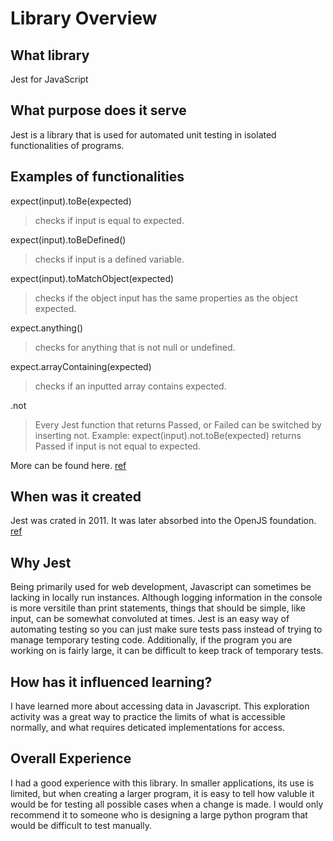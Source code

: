 # Library Overview
## What library
Jest for JavaScript
## What purpose does it serve
Jest is a library that is used for automated unit testing in isolated functionalities of programs.

## Examples of functionalities
expect(input).toBe(expected)
>checks if input is equal to expected.

expect(input).toBeDefined()
>checks if input is a defined variable.

expect(input).toMatchObject(expected)
>checks if the object input has the same properties as the object expected.

expect.anything()
>checks for anything that is not null or undefined.

expect.arrayContaining(expected)
>checks if an inputted array contains expected.

.not
>Every Jest function that returns Passed, or Failed can be switched by inserting not.
>Example: expect(input).not.toBe(expected) returns Passed if input is not equal to expected.

More can be found here. [ref](https://jestjs.io/docs/expect)
## When was it created
Jest was crated in 2011. It was later absorbed into the OpenJS foundation. [ref](https://openjsf.org/blog/openjs-foundation-welcomes-jest)
## Why Jest
Being primarily used for web development, Javascript can sometimes be lacking in locally run instances. Although logging information in the console is more versitile than print statements, things that should be simple, like input, can be somewhat convoluted at times. Jest is an easy way of automating testing so you can just make sure tests pass instead of trying to manage temporary testing code. Additionally, if the program you are working on is fairly large, it can be difficult to keep track of temporary tests.
## How has it influenced learning?
I have learned more about accessing data in Javascript. This exploration activity was a great way to practice the limits of what is accessible normally, and what requires deticated implementations for access.
## Overall Experience
I had a good experience with this library. In smaller applications, its use is limited, but when creating a larger program, it is easy to tell how valuble it would be for testing all possible cases when a change is made. I would only recommend it to someone who is designing a large python program that would be difficult to test manually.